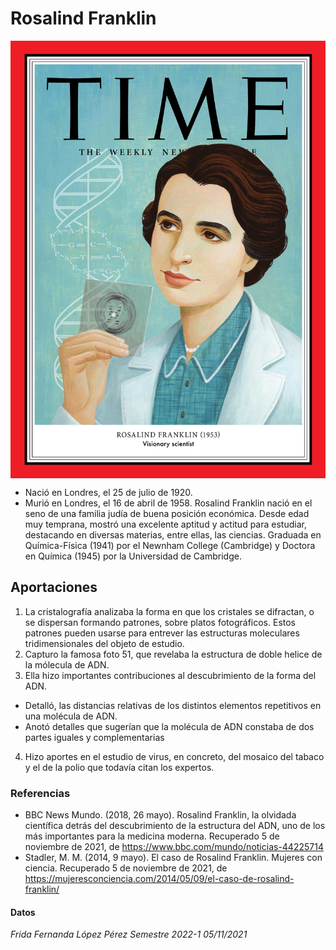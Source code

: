 
# Rosalind Franklin
<a href="url"><img src="Rosalind-Franklin.jpg" align="center" height="700" width="600" ></a>
- Nació en Londres, el 25 de julio de 1920.
- Murió en Londres, el 16 de abril de 1958.
Rosalind Franklin nació en el seno de una familia judía de buena posición económica. Desde edad muy temprana, mostró una excelente aptitud y actitud para estudiar, destacando en diversas materias, entre ellas, las ciencias.
Graduada en Química-Física (1941) por el Newnham College (Cambridge) y Doctora en Química (1945) por la Universidad de Cambridge.
## Aportaciones 
1. La cristalografía analizaba la forma en que los cristales se difractan, o se dispersan formando patrones, sobre platos fotográficos. Estos patrones pueden usarse para entrever las estructuras moleculares tridimensionales del objeto de estudio.
2. Capturo la famosa foto 51, que revelaba la estructura de doble helice de la mólecula de ADN.
3. Ella hizo importantes contribuciones al descubrimiento de la forma del ADN.
- Detalló, las distancias relativas de los distintos elementos repetitivos en una molécula de ADN.
- Anotó detalles que sugerían que la molécula de ADN constaba de dos partes iguales y complementarias
4. Hizo aportes en el estudio de virus, en concreto, del mosaico del tabaco y el de la polio que todavía citan los expertos.
### Referencias
- BBC News Mundo. (2018, 26 mayo). Rosalind Franklin, la olvidada científica detrás del descubrimiento de la estructura del ADN, uno de los más importantes para la medicina moderna. Recuperado 5 de noviembre de 2021, de https://www.bbc.com/mundo/noticias-44225714
- Stadler, M. M. (2014, 9 mayo). El caso de Rosalind Franklin. Mujeres con ciencia. Recuperado 5 de noviembre de 2021, de https://mujeresconciencia.com/2014/05/09/el-caso-de-rosalind-franklin/
#### Datos
_Frida Fernanda López Pérez_
_Semestre 2022-1_
_05/11/2021_
